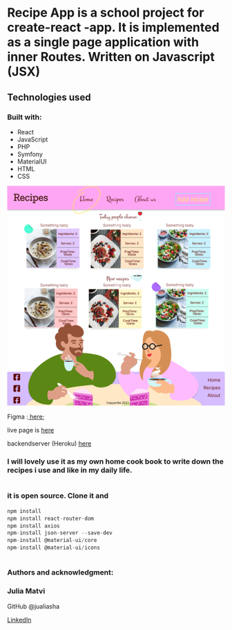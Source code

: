 # Recipe App is a school project for create-react -app. It is implemented as a single page application with inner Routes. Written on Javascript (JSX)

## Technologies used

### Built with:

- React
- JavaScript
- PHP
- Symfony
- MaterialUI
- HTML
- CSS

![Markdown Logo](public/assets/images/preview.jpg)

Figma :[ here](https://www.figma.com/file/tyHVI7ZkOVrAd0POmy3qfO/Recipes?node-id=0%3A1);

live page is [here](https://recipes-web-app-eta.vercel.app/)

backendserver (Heroku) [here](https://lit-sierra-74086.herokuapp.com/recipe/all)

### I will lovely use it as my own home cook book to write down the recipes i use and like in my daily life.

#

### it is open source. Clone it and

```js
npm install
npm install react-router-dom
npm install axios
npm-install json-server --save-dev
npm-install @material-ui/core
npm-install @material-ui/icons
```

#

### Authors and acknowledgment:

### Julia Matvi

GitHub @jualiasha

[LinkedIn](www.linkedin.com/in/jualiasha)
